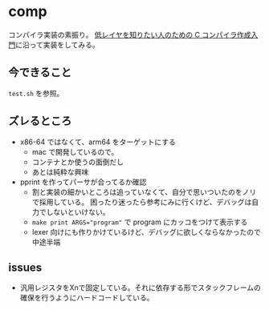 # comp

コンパイラ実装の素振り。
[低レイヤを知りたい人のための C コンパイラ作成入門](https://www.sigbus.info/compilerbook)に沿って実装をしてみる。

## 今できること

`test.sh` を参照。

## ズレるところ

- x86-64 ではなくて、arm64 をターゲットにする
  - mac で開発しているので。
  - コンテナとか使うの面倒だし
  - あとは純粋な興味
- pprint を作ってパーサが合ってるか確認
  - 割と実装の細かいところは追っていなくて、自分で思いついたのをノリで採用している。
    困ったり迷ったら参考にみに行くけど、デバッグは自力でしないといけない。
  - `make print ARGS="program"` で program にカッコをつけて表示する
  - lexer 向けにも作りかけているけど、デバッグに欲しくならなかったので中途半端

## issues

- 汎用レジスタをXnで固定している。それに依存する形でスタックフレームの確保を行うようにハードコードしている。
